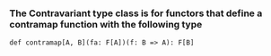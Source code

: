 ### The Contravariant type class is for functors that define a contramap function with the following type
    def contramap[A, B](fa: F[A])(f: B => A): F[B]
